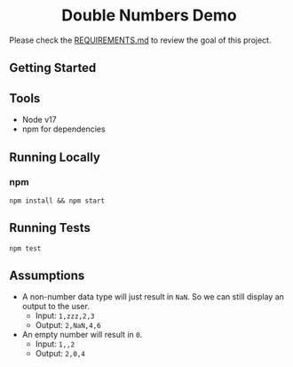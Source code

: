 <h1 align="center">Double Numbers Demo</h1>

Please check the [REQUIREMENTS.md](./REQUIREMENTS.md) to review the goal of this project.

## Getting Started

## Tools

- Node v17
- npm for dependencies

## Running Locally

### npm
```shell
npm install && npm start
```

## Running Tests

```shell
npm test
```

## Assumptions

- A non-number data type will just result in `NaN`. So we can still display an output to the user.
  - Input: `1,zzz,2,3`
  - Output: `2,NaN,4,6`
- An empty number will result in `0`.
  - Input: `1,,2`
  - Output: `2,0,4`

